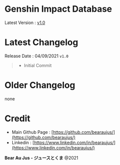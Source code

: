 # Genshin Impact Database
Latest Version : [v1.0]()

# Latest Changelog
Release Date : 04/09/2021 `v1.0`

> + Initial Commit

# Older Changelog

none

# Credit
+ Main Github Page : [https://github.com/bearaujus/](https://github.com/bearaujus/)
+ Linkedin : [https://www.linkedin.com/in/bearaujus/](https://www.linkedin.com/in/bearaujus/)

**Bear Au Jus - ジュースとくま** @2021
